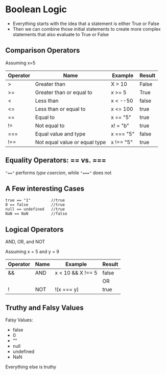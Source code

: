 # Boolean Logic

* Everything starts with the idea that a statement is either True or False
* Then we can combine those initial statements to create more complex statements that also evaluate to True or False

## Comparison Operators

Assuming x=5

| Operator  | Name                          | Example       | Result    |
| --------- | ----------------------------- | ------------- | --------- |
|     >     | Greater than                  |   X > 10      | False     |
|     >=    | Greater than or equal to      |   x >= 5      | True      |
|     <     | Less than                     |   x < --50    | false     |
|     <=    | Less than or equal to         |   x <= 100    | true      |
|     ==    | Equal to                      |   x == "5"    | true      |
|     !=    | Not equal to                  |   x! = "b"    | true      |
|     ===   | Equal value and type          |   x === "5"   | false     |
|     !==   | Not equal value or equal type |   x !== "5"   | true      |

## Equality Operators:  == vs. ===

`"=="` performs _type coercion_, while `"==="` does not

## A Few interesting Cases

```(bash)
true == "1"         //true
0 == false          //true
null == undefined   //true
NaN == NaN          //false
```    

## Logical Operators

AND, OR, and NOT

Assuming x = 5 and y = 9

| Operator  | Name  | Example           | Result    |
| --------- | ----- | ----------------- | --------- |
| &&        | AND   | x < 10 && X !== 5 | false     |
| ||        | OR    | y >9 || x === 5   | true      |
| !         | NOT   | !(x === y)        | true      |

## Truthy and Falsy Values

Falsy Values:
 * false
 * 0
 * ""
 * null
 * undefined
 * NaN

 Everything else is truthy


